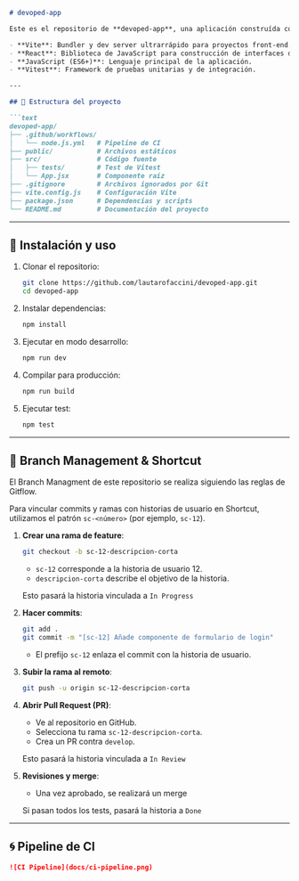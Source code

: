 ````markdown
# devoped-app

Este es el repositorio de **devoped-app**, una aplicación construída con las siguientes tecnologías:

- **Vite**: Bundler y dev server ultrarrápido para proyectos front-end.
- **React**: Biblioteca de JavaScript para construcción de interfaces de usuario.
- **JavaScript (ES6+)**: Lenguaje principal de la aplicación.
- **Vitest**: Framework de pruebas unitarias y de integración.

---

## 📂 Estructura del proyecto

```text
devoped-app/
├── .github/workflows/
│   └── node.js.yml   # Pipeline de CI
├── public/           # Archivos estáticos
├── src/              # Código fuente
│   ├── tests/        # Test de Vitest
│   └── App.jsx       # Componente raíz
├── .gitignore        # Archivos ignorados por Git
├── vite.config.js    # Configuración Vite
├── package.json      # Dependencias y scripts
└── README.md         # Documentación del proyecto
````

---

## 🚀 Instalación y uso

1. Clonar el repositorio:

   ```bash
   git clone https://github.com/lautarofaccini/devoped-app.git
   cd devoped-app
   ```
2. Instalar dependencias:

   ```bash
   npm install
   ```
3. Ejecutar en modo desarrollo:

   ```bash
   npm run dev
   ```
4. Compilar para producción:

   ```bash
   npm run build
   ```
5. Ejecutar test:

   ```bash
   npm test
   ```

---

## 🌿 Branch Management & Shortcut

El Branch Managment de este repositorio se realiza siguiendo las reglas de Gitflow.

Para vincular commits y ramas con historias de usuario en Shortcut, utilizamos el patrón `sc-<número>` (por ejemplo, `sc-12`).

1. **Crear una rama de feature**:

   ```bash
   git checkout -b sc-12-descripcion-corta
   ```

   * `sc-12` corresponde a la historia de usuario 12.
   * `descripcion-corta` describe el objetivo de la historia.

   Esto pasará la historia vinculada a `In Progress`

2. **Hacer commits**:

   ```bash
   git add .
   git commit -m "[sc-12] Añade componente de formulario de login"
   ```

   * El prefijo `sc-12` enlaza el commit con la historia de usuario.

3. **Subir la rama al remoto**:

   ```bash
   git push -u origin sc-12-descripcion-corta
   ```

4. **Abrir Pull Request (PR)**:

   * Ve al repositorio en GitHub.
   * Selecciona tu rama `sc-12-descripcion-corta`.
   * Crea un PR contra `develop`.

   Esto pasará la historia vinculada a `In Review`

5. **Revisiones y merge**:

   * Una vez aprobado, se realizará un merge

   Si pasan todos los tests, pasará la historia a `Done`

---

## 🌀 Pipeline de CI

```markdown
![CI Pipeline](docs/ci-pipeline.png)
```

